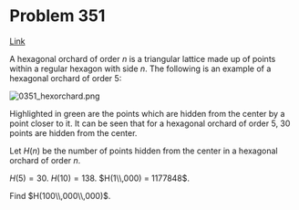 # Problem 351

[Link](https://projecteuler.net/problem=351)

A hexagonal orchard of order $n$ is a triangular lattice made up of points within a regular hexagon with side $n$. The following is an example of a hexagonal orchard of order $5$: 

![0351_hexorchard.png](resources/images/0351_hexorchard.png?1678992052)  

Highlighted in green are the points which are hidden from the center by a point closer to it. It can be seen that for a hexagonal orchard of order $5$, $30$ points are hidden from the center. 

Let $H(n)$ be the number of points hidden from the center in a hexagonal orchard of order $n$. 

$H(5) = 30$. $H(10) = 138$. $H(1\\,000) = 1177848$. 

Find $H(100\\,000\\,000)$.